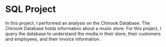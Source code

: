 # SQL Project
In this project, I performed an analysis on the Chinook Database. The Chinook Database holds information about a music store. For this project, I query the database to understand the media in their store, their customers and employees, and their invoice information.
